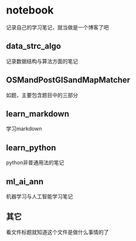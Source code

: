 # notebook
记录自己的学习笔记，就当做是一个博客了吧
## data_strc_algo
记录数据结构与算法方面的笔记
## OSMandPostGISandMapMatcher
如题，主要包含题目中的三部分
## learn_markdown
学习markdown
## learn_python
python非普通用法的笔记
## ml_ai_ann
机器学习与人工智能学习笔记
## 其它
看文件标题就知道这个文件是做什么事情的了
